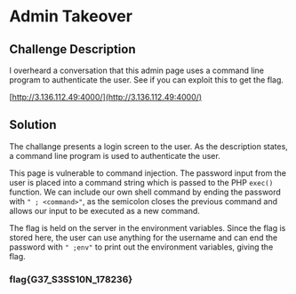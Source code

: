 # Admin Takeover

## Challenge Description

I overheard a conversation that this admin page uses a command line program to authenticate the user. See if you can exploit this to get the flag.

[http://3.136.112.49:4000/](http://3.136.112.49:4000/)

## Solution

The challange presents a login screen to the user. As the description states, a command line program is used to authenticate the user. 

This page is vulnerable to command injection. The password input from the user is placed into a command string which is passed to the PHP `exec()` function. We can include our own shell command by ending the password with `" ; <command>"`, as the semicolon closes the previous command and allows our input to be executed as a new command.

The flag is held on the server in the environment variables. Since the flag is stored here, the user can use anything for the username and can end the password with `" ;env"` to print out the environment variables, giving the flag.

### flag{G37_S3SS10N_178236}
